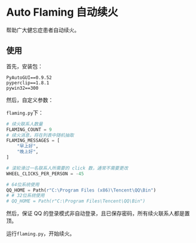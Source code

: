 # Auto Flaming 自动续火 #

帮助广大健忘症患者自动续火。

## 使用 ##

首先，安装包：

```
PyAutoGUI==0.9.52
pyperclip==1.8.1
pywin32==300
```

然后，自定义参数：

`flaming.py`下：
```python
# 续火联系人数量
FLAMING_COUNT = 9
# 续火消息，将在列表中随机抽取
FLAMING_MESSAGES = [
    "早上好",
    "晚上好",
]

# 滚轮滑过一名联系人所需要的 click 数，通常不需要更改
WHEEL_CLICKS_PER_PERSON = -45

# 64位系统使用
QQ_HOME = Path(r"C:\Program Files (x86)\Tencent\QQ\Bin")
# # 32位系统使用
# QQ_HOME = Path(r"C:\Program Files\Tencent\QQ\Bin")
```

然后，保证 QQ 的登录模式非自动登录，且已保存密码，所有续火联系人都是置顶。

运行`flaming.py`，开始续火。
